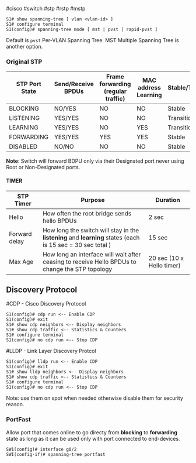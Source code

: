#cisco #switch #stp #rstp #mstp

```
S1# show spanning-tree [ vlan <vlan-id> ]
S1# configure terminal
S1(config)# spanning-tree mode [ mst | pvst | rapid-pvst ]
```

Default is `pvst` Per-VLAN Spanning Tree. MST Multiple Spanning Tree is another option.


### Original STP

| STP Port State | Send/Receive BPDUs | Frame forwarding (regular traffic) | MAC address Learning | Stable/Transitional |
| --- | --- | --- | --- | --- |
| BLOCKING | NO/YES | NO | NO | Stable |
| LISTENING | YES/YES | NO | NO | Transitional |
| LEARNING | YES/YES | NO | YES | Transitional |
| FORWARDING | YES/YES | YES | YES | Stable |
| DISABLED | NO/NO | NO | NO | Stable |

**Note**: Switch will forward BDPU only via their Designated port never using Root or Non-Designated ports.

#### TIMER

| STP Timer | Purpose | Duration |
| --- | --- | --- |
| Hello | How often the root bridge sends hello BPDUs | 2 sec |
| Forward delay | How long the switch will stay in the **listening** and **learning** states (each is 15 sec = 30 sec total ) | 15 sec |
| Max Age | How long an interface will wait after ceasing to receive Hello BPDUs to change the STP topology | 20 sec (10 x Hello timer) |



##  Discovery Protocol

#CDP - Cisco Discovery Protocol
```
S1(config)# cdp run <-- Enable CDP
S1(config)# exit
S1# show cdp neighbors <-- Display neighbors
S1# show cdp traffic <-- Statistics & Counters
S1# configure terminal
S1(config)# no cdp run <-- Stop CDP
```

#LLDP - Link Layer Discovery Protcol
```
S1(config)# lldp run <-- Enable CDP
S1(config)# exit
S1# show lldp neighbors <-- Display neighbors
S1# show cdp traffic <-- Statistics & Counters
S1# configure terminal
S1(config)# no cdp run <-- Stop CDP
```

Note: use them on spot when needed otherwise disable them for security reason.

### PortFast 
Allow port that comes online to go directy from **blocking** to **forwarding** state as long as it can be used only with port connected to end-devices.

```
SW1(config)# interface g0/2
SWI(config-if)# spanning-tree portfast
```
